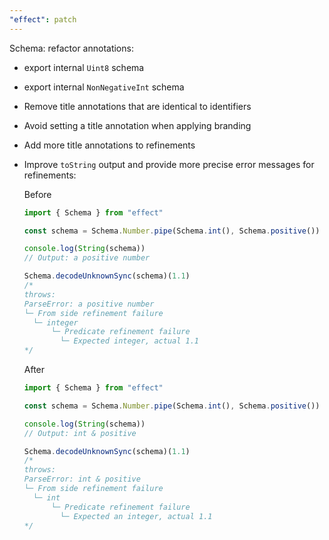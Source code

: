 ```yaml
---
"effect": patch
---
```


Schema: refactor annotations:

- export internal `Uint8` schema
- export internal `NonNegativeInt` schema
- Remove title annotations that are identical to identifiers
- Avoid setting a title annotation when applying branding
- Add more title annotations to refinements
- Improve `toString` output and provide more precise error messages for refinements:

  Before

  ```ts
  import { Schema } from "effect"

  const schema = Schema.Number.pipe(Schema.int(), Schema.positive())

  console.log(String(schema))
  // Output: a positive number

  Schema.decodeUnknownSync(schema)(1.1)
  /*
  throws:
  ParseError: a positive number
  └─ From side refinement failure
    └─ integer
        └─ Predicate refinement failure
          └─ Expected integer, actual 1.1
  */
  ```

  After

  ```ts
  import { Schema } from "effect"

  const schema = Schema.Number.pipe(Schema.int(), Schema.positive())

  console.log(String(schema))
  // Output: int & positive

  Schema.decodeUnknownSync(schema)(1.1)
  /*
  throws:
  ParseError: int & positive
  └─ From side refinement failure
    └─ int
        └─ Predicate refinement failure
          └─ Expected an integer, actual 1.1
  */
  ```
